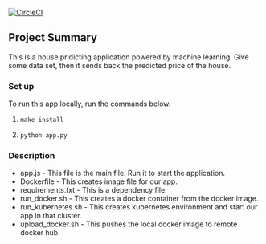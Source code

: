 [![CircleCI](https://circleci.com/gh/koumei11/house-predict/tree/main.svg?style=svg)](https://circleci.com/gh/koumei11/house-predict/tree/main)

## Project Summary

This is a house pridicting application powered by machine learning.
Give some data set, then it sends back the predicted price of the house.

### Set up

To run this app locally, run the commands below.

1. ```make install```

2. ```python app.py```

### Description
- app.js - This file is the main file. Run it to start the application.
- Dockerfile - This creates image file for our app.
- requirements.txt - This is a dependency file.
- run_docker.sh - This creates a docker container from the docker image.
- run_kubernetes.sh - This creates kubernetes environment and start our app in that cluster.
- upload_docker.sh - This pushes the local docker image to remote docker hub.
